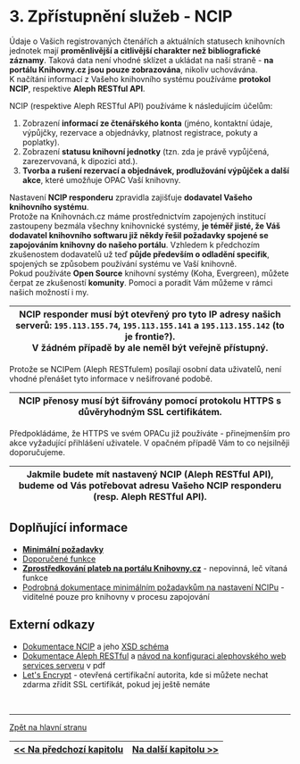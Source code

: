 # 3. Zpřístupnění služeb - NCIP
Údaje o Vašich registrovaných čtenářích a aktuálních statusech knihovních jednotek mají **proměnlivější a citlivější charakter než bibliografické záznamy**. Taková data není vhodné sklízet a ukládat na naší straně - **na portálu Knihovny.cz jsou pouze zobrazována**, nikoliv uchovávána.  
K načítání informací z Vašeho knihovního systému používáme **protokol NCIP**, respektive **Aleph RESTful API**.  

NCIP (respektive Aleph RESTful API) používáme k následujícím účelům:  
1. Zobrazení **informací ze čtenářského konta** (jméno, kontaktní údaje, výpůjčky, rezervace a objednávky, platnost registrace, pokuty a poplatky).  
2. Zobrazení **statusu knihovní jednotky** (tzn. zda je právě vypůjčená, zarezervovaná, k dipozici atd.).
3. **Tvorba a rušení rezervací a objednávek, prodlužování výpůjček a další akce**, které umožňuje OPAC Vaší knihovny.

Nastavení **NCIP responderu** zpravidla zajišťuje **dodavatel Vašeho knihovního systému**.   
Protože na Knihovnách.cz máme prostřednictvím zapojených institucí zastoupeny bezmála všechny knihovnické systémy, **je téměř jisté, že Váš dodavatel knihovního softwaru již někdy řešil požadavky spojené se zapojováním knihovny do našeho portálu**. Vzhledem k předchozím zkušenostem dodavatelů už teď **půjde především o odladění specifik**, spojených se způsobem používání systému ve Vaší knihovně.   
Pokud používáte **Open Source** knihovní systémy (Koha, Evergreen), můžete čerpat ze zkušeností **komunity**. Pomoci a poradit Vám můžeme v rámci našich možností i my.

| **NCIP responder musí být otevřený pro tyto IP adresy našich serverů: `195.113.155.74`, `195.113.155.141` a `195.113.155.142`** (to je frontie?).<br>V žádném případě by ale neměl být veřejně přístupný. |
| :----: |

Protože se NCIPem (Aleph RESTfulem) posílají osobní data uživatelů, není vhodné přenášet tyto informace v nešifrované podobě.

| **NCIP přenosy musí být šifrovány pomocí protokolu HTTPS s důvěryhodným SSL certifikátem.** |  
| :-----: |

Předpokládáme, že HTTPS ve svém OPACu již používáte - přinejmenším pro akce vyžadující přihlášení uživatele. V opačném případě Vám to co nejsilněji doporučujeme.  

| Jakmile budete mít nastavený NCIP (Aleph RESTful API), **budeme od Vás potřebovat adresu Vašeho NCIP responderu (resp. Aleph RESTful API)**. |
| :-----: |

## Doplňující informace
* **[Minimální požadavky](ncipminimal)**
* [Doporučené funkce](recommended)
* **[Zprostředkování plateb na portálu Knihovny.cz](transactions)** - nepovinná, leč vítaná funkce
* <a href="https://gitlab.com/cpk-main/details/wikis/ncip-details" target="_blank">Podrobná dokumentace minimálním požadavkům na nastavení NCIPu</a> - viditelné pouze pro knihovny v procesu zapojování  

## Externí odkazy
* [Dokumentace NCIP](http://www.niso.org/workrooms/ncip) a jeho [XSD schéma](http://www.niso.org/schemas/ncip/v2_02/ncip_v2_02.xsd)
* [Dokumentace Aleph RESTful](https://developers.exlibrisgroup.com/aleph/apis/Aleph-RESTful-APIs) a [návod na konfiguraci alephovského web services serveru](https://knowledge.exlibrisgroup.com/@api/deki/files/27668/How_to_Configure_the_Web_Services_Server_in_Aleph.pdf) v pdf
* [Let's Encrypt](https://letsencrypt.org/) - otevřená certifikační autorita, kde si můžete nechat zdarma zřídit SSL certifikát, pokud jej ještě nemáte  

&nbsp;  

---
[Zpět na hlavní stranu](Home)  

| [<< Na předchozí kapitolu](oai-pmh) | [Na další kapitolu >>](testusers) |
| :----- | -----: |